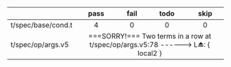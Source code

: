 <style>
    #statsTable tbody td { text-align: center }
    #statsTable tbody td:first-child { text-align: left }
</style>
<table id ="statsTable">
    <thead>
        <tr><th></th><th>pass</th><th>fail</th><th>todo</th><th>skip</th></tr>
    </thead>
    <tbody>
        <tr><td>t/spec/base/cond.t</td><td>4</td><td>0</td><td>0</td><td>0</td></tr>
        <tr><td>t/spec/op/args.v5</td><td colspan="4">===SORRY!===
Two terms in a row
at t/spec/op/args.v5:78
------> L&#x23CF;: { local2 }</td></tr>
    </tbody>
</table>